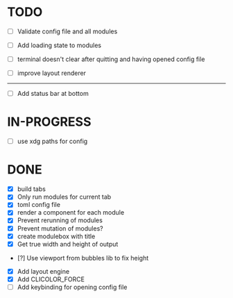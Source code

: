 # TODO

- [ ] Validate config file and all modules
- [ ] Add loading state to modules

- [ ] terminal doesn't clear after quitting and having opened config file
- [ ] improve layout renderer

---

- [ ] Add status bar at bottom

# IN-PROGRESS

- [ ] use xdg paths for config

# DONE

- [x] build tabs
- [x] Only run modules for current tab
- [x] toml config file
- [x] render a component for each module
- [x] Prevent rerunning of modules
- [x] Prevent mutation of modules?
- [x] create modulebox with title
- [x] Get true width and height of output
- [?] Use viewport from bubbles lib to fix height
- [x] Add layout engine
- [x] Add CLICOLOR_FORCE
- [ ] Add keybinding for opening config file
